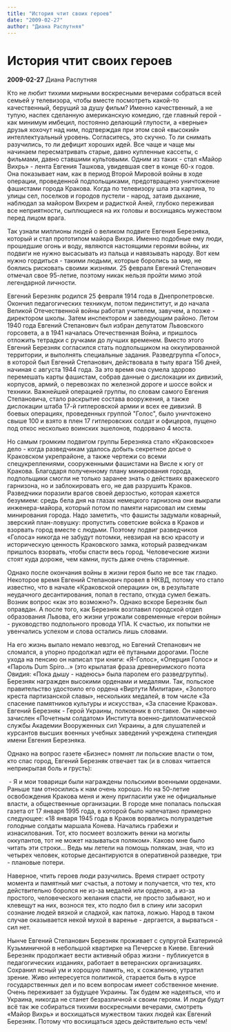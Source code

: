 ```yaml
---
title: "История чтит своих героев"
date: "2009-02-27"
author: "Диана Распутняя"
---
```


# История чтит своих героев

**2009-02-27** Диана Распутняя

Кто не любит тихими мирными воскресными вечерами собраться всей семьей у телевизора, чтобы вместе посмотреть какой-то качественный, берущий за душу фильм? Именно качественный, а не тупую, наспех сделанную американскую комедию, где главный герой - как минимум имбецил, постоянно делающий глупости, а «верные» друзья хохочут над ним, подтверждая при этом свой «высокий» интеллектуальный уровень. Согласитесь, это скучно. То ли снимать разучились, то ли дефицит хороших идей. Все чаще и чаще мы начинаем пересматривать старые, давно купленные кассеты, с фильмами, давно ставшими культовыми. Одним из таких - стал «Майор Вихрь» - лента Евгения Ташкова, увидевшая свет в конце 60-х годов. Она показывает нам, как в период Второй Мировой войны в ходе операции, проведенной подпольщиками, предотвращено уничтожение фашистами города Кракова. Когда по телевизору шла эта картина, то улицы сел, поселков и городов пустели - народ, затаив дыхание, наблюдал за майором Вихрем и радисткой Аней, глубоко переживая все неприятности, сыплющиеся на их головы и восхищаясь мужеством перед лицом врага.

Так узнали миллионы людей о великом подвиге Евгения Березняка, который и стал прототипом майора Вихря. Именно подобные ему люди, прошедшие огонь и воду, являются настоящими героями войны, их подвиги не нужно высасывать из пальца и навязывать народу. Вот кем нужно гордиться - такими людьми, которые боролись за мир, не боялись рисковать своими жизнями. 25 февраля Евгений Степанович отмечал свое 95-летие, поэтому никак нельзя пройти мимо этой легендарной личности.

Евгений Березняк родился 25 февраля 1914 года в Днепропетровске. Окончил педагогических техникум, потом пединститут, и до начала Великой Отечественной войны работал учителем, завучем, а позже - директором школы. Затем инспектором и заведующим районо. Летом 1940 года Евгений Степанович был избран депутатом Львовского горсовета, а в 1941 началась Отечественная Война, и пришлось отложить тетрадки с ручками до лучших временем. Вместо этого Евгений Березняк согласился стать подпольщиком на оккупированной территории, и выполнять специальные задания. Разведгруппа «Голос», в которой был Евгений Степанович, действовала в тылу врага 156 дней, начиная с августа 1944 года. За это время она сумела здорово перемешать карты фашистам, собрав данные о дислокации их дивизий, корпусов, армий, о перевозках по железной дороге и шоссе войск и техники. Важнейшей операцией группы, по словам самого Евгения Степановича, стало раскрытие состава вооружения, а также дислокации штаба 17-й гитлеровской армии и всех ее дивизий. В боевых операциях, проведенных группой "Голос", было уничтожено свыше 100 и взято в плен 17 гитлеровских солдат и офицеров, пущено под откос несколько воинских эшелонов, подорвано 4 моста.

Но самым громким подвигом группы Березняка стало «Краковское» дело - когда разведчикам удалось добыть секретное досье о Краковском укрепрайоне, а также чертежи со всеми спецукреплениями, сооруженными фашистами на Висле к югу от Кракова. Благодаря полученному плану минирования города, подпольщики смогли не только заранее знать о действиях вражеского гарнизона, но и заблокировать его, не дав разрушить Краков. Разведчики поразили врагов своей дерзостью, которая кажется безумием: средь бела дня на глазах немецкого гарнизона они выкрали инженера-майора, который потом по памяти нарисовал им схемы минирования города. Надо заметить, что фашисты задумали коварный, зверский план-ловушку: пропустить советские войска в Краков и взорвать город вместе с людьми. Поэтому подвиг разведчиков «Голоса» никогда не забудут потомки, невзирая на всю красоту и историческую ценность Краковского замка, который разведчикам пришлось взорвать, чтобы спасти весь город. Человеческие жизни стоят куда дороже, чем камни, пусть даже очень старинные.

Однако после окончания войны в жизни героя было не все так гладко. Некоторое время Евгений Степанович провел в НКВД, потому что стало известно, что в начале «Краковской операции» он, в результате неудачного десантирования, попал в гестапо, откуда сумел бежать. Возник вопрос «как это возможно?». Однако вскоре Березняк был оправдан. А после того, как Березняк возглавил городской отдел образования Львова, его жизни угрожали современные «герои войны» - руководство подпольного провода УПА. К счастью, их попытки не увенчались успехом и слова остались лишь словами.

На его жизнь выпало немало невзгод, но Евгений Степанович не сломался, а упорно продолжал идти её путаными дорогами. После ухода на пенсию он написал три книги: «Я-Голос», «Оперция Голос» и «Пароль Dum Spiro...» (это крылатая фраза древнеримского поэта Овидия: «Пока дышу - надеюсь» была паролем его разведгруппы). Березняк награжден высокими орденами и медалями. Так, польское правительство удостоило его ордена «Виртути Милитари», «Золотого креста партизанской славы», нескольких медалей, в том числе «За спасение памятников культуры и искусства», «За спасение Кракова». Евгений Березняк - Герой Украины, полковник в отставке. Он навечно зачислен «Почетным солдатом» Института военно-дипломатической службы Академии Вооруженных сил Украины, а для слушателей и курсантов высших военных учебных заведений учреждена стипендия имени Евгения Березняка.

Однако на вопрос газете «Бизнес» помнят ли польские власти о том, кто спас город, Евгений Березняк отвечает так (и в словах читается неприкрытая боль и грусть):

 - Я и мои товарищи были награждены польскими военными орденами. Раньше там относились к нам очень хорошо. Но на 50-летие освобождения Кракова меня и жену пригласили уже не официальные власти, а общественные организации. В городе мне попалась польская газета от 17 января 1995 года, в которой было напечатано примерно следующее: «18 января 1945 года в Краков ворвались полураздетые голодные солдаты маршала Конева. Начались грабежи и изнасилования. Тот, кто посмеет возложить венки на могилы оккупантов, тот не может называться поляком». Каково мне было читать эти строки... Ведь мы летели на помощь полякам, зная, что из четырех человек, которые десантируются в оперативной разведке, три - плановые потери.

Наверное, чтить героев люди разучились. Время стирает остроту момента и памятный миг счастья, а потому и получается, что тех, кто действительно боролся не из-за медалей или орденов, а из-за простого, человеческого желания спасти, не просто забывают, но и клевещут на них, вознося тех, кто подло бил в спину или засорил сознание людей вязкой и сладкой, как патока, ложью. Народ в таком случае оказывается некой мухой в варенье - дергается, а вырваться - сил нет.

Нынче Евгений Степанович Березняк проживает с супругой Екатериной Кузьминичной в небольшой квартирке на Печерске в Киеве. Евгений Березняк продолжает вести активный образ жизни - публикуется в педагогических изданиях, работает в ветеранских организациях. Сохранил ясный ум и хорошую память, но, к сожалению, утратил зрение. Живо интересуется политикой, старается быть в курсе государственных дел и по всем вопросам имеет собственное мнение. Очень переживает за будущее Украины. Так будем же надеяться, что и Украина, никогда не станет безразличной к своим героям. И люди будут всё так же собираться тихими воскресными вечерами, смотреть «Майор Вихрь» и восхищаться мужеством таких людей как Евгений Березняк. Потому что восхищаться здесь действительно есть чем!
